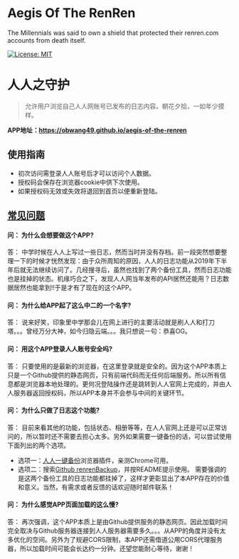 # Aegis Of The RenRen
The Millennials was said to own a shield that protected their renren.com accounts from death itself.

[![License: MIT](https://img.shields.io/badge/License-MIT-yellow.svg)](https://opensource.org/licenses/MIT)

# 人人之守护
> 允许用户浏览自己人人网账号已发布的日志内容。朝花夕拾，一如年少摸样。

**APP地址：https://obwang49.github.io/aegis-of-the-renren**

## 使用指南
* 初次访问需登录人人账号后才可以访问个人数据。
* 授权码会保存在浏览器cookie中供下次使用。
* 如果授权码无效或失效将退回到首页以便重新登陆。

## [常见问题](https://obwang49.github.io/aegis-of-the-renren/?path=faq)

#### 问： 为什么会想要做这个APP?
答： 中学时候在人人上写过一些日志，然而当时并没有存档。前一段突然想要整理一下的时候才恍然发现：由于众所周知的原因，人人的日志功能从2019年下半年后就无法继续访问了。几经搜寻后，虽然也找到了两个备份工具，然而日志功能也是挂掉的状态。机缘巧合之下，发现人人网当年发布的API居然还能用？日志数据居然也能拿到!!于是才有了现在的这个APP。

#### 问： 为什么给APP起了这么中二的一个名字?
答： 说来好笑，印象里中学那会儿在网上进行的主要活动就是刷人人和打刀塔。。。曾经万分大神，如今归隐云端。。。我只想说一句：恭喜OG。

#### 问： 用这个APP登录人人账号安全吗?
答： 只要使用的是最新的浏览器，在这里登录就是安全的。因为这个APP本质上只是一个Github提供的静态网页，只有前端代码而无任何后端服务。所以所有信息都是浏览器本地处理的。更何况登陆操作还是跳转到人人官网上完成的，并由人人服务器返回授权码，所以APP本身并不会参与中间的关键环节。

#### 问： 为什么只做了日志这个功能?
答： 目前来看其他的功能，包括状态、相册等等，在人人官网上还是可以正常访问的，所以暂时还不需要去担心太多。另外如果需要一键备份的话，可以尝试使用下面列出的两个选项。
* 选项一：[人人一键备份](https://chrome.google.com/webstore/detail/%E4%BA%BA%E4%BA%BA%E4%B8%80%E9%94%AE%E5%A4%87%E4%BB%BD/efddmnffdanhlbgmmblkpfbllampcijp)浏览器插件，亲测Chrome可用。
* 选项二：搜索[Github renrenBackup](https://github.com/whusnoopy/renrenBackup)，并按README提示使用。
需要强调的是这两个备份工具的日志功能都挂掉了，这样才更彰显出了本APP存在的价值和意义。当然，有需求或者反馈的话欢迎随时邮件联系！

#### 问： 为什么感觉APP页面加载的这么慢?
答： 再次强调，这个APP本质上是由Github提供服务的静态网页。因此加载时间完全取决与Github服务器连接到人人服务器需要多久。。。从APP的角度并没有太多优化的空间。另外为了规避CORS限制，本APP还需借道公用CORS代理服务器，所以加载时间可能会长达约一分钟。还望您能耐心等待，谢谢！
